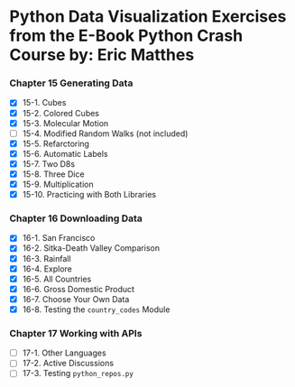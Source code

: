 # Python Data Visualization Exercises from the E-Book Python Crash Course by: Eric Matthes

### Chapter 15 Generating Data

-   [x] 15-1. Cubes
-   [x] 15-2. Colored Cubes
-   [x] 15-3. Molecular Motion
-   [ ] 15-4. Modified Random Walks (not included)
-   [x] 15-5. Refarctoring
-   [x] 15-6. Automatic Labels
-   [x] 15-7. Two D8s
-   [x] 15-8. Three Dice
-   [x] 15-9. Multiplication
-   [x] 15-10. Practicing with Both Libraries

### Chapter 16 Downloading Data

-   [x] 16-1. San Francisco
-   [x] 16-2. Sitka-Death Valley Comparison
-   [x] 16-3. Rainfall
-   [x] 16-4. Explore
-   [x] 16-5. All Countries
-   [x] 16-6. Gross Domestic Product
-   [x] 16-7. Choose Your Own Data
-   [x] 16-8. Testing the `country_codes` Module

### Chapter 17 Working with APIs

-   [ ] 17-1. Other Languages
-   [ ] 17-2. Active Discussions
-   [ ] 17-3. Testing `python_repos.py`
